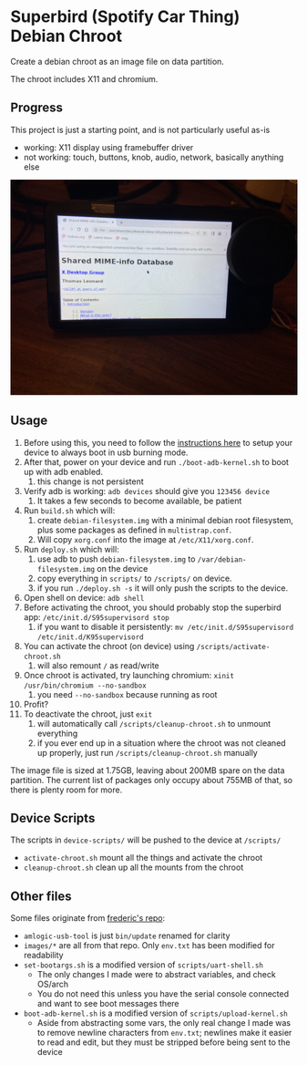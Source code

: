 # Superbird (Spotify Car Thing) Debian Chroot

Create a debian chroot as an image file on data partition.

The chroot includes X11 and chromium.

## Progress

This project is just a starting point, and is not particularly useful as-is

* working: X11 display using framebuffer driver
* not working: touch, buttons, knob, audio, network, basically anything else

![Chromium on Superbird](chromium-debian.jpeg)



## Usage

1. Before using this, you need to follow the [instructions here](https://github.com/frederic/superbird-bulkcmd) to setup your device to always boot in usb burning mode. 
2. After that, power on your device and run `./boot-adb-kernel.sh` to boot up with adb enabled.
   1. this change is not persistent
3. Verify adb is working: `adb devices` should give you `123456	device`
   1. It takes a few seconds to become available, be patient
4. Run `build.sh` which will:
   1. create `debian-filesystem.img` with a minimal debian root filesystem, plus some packages as defined in `multistrap.conf`. 
   2. Will copy `xorg.conf` into the image at `/etc/X11/xorg.conf`.
5. Run `deploy.sh` which will:
   1. use adb to push `debian-filesystem.img` to `/var/debian-filesystem.img` on the device
   2. copy everything in `scripts/` to `/scripts/` on device.
   3. if you run `./deploy.sh -s` it will only push the scripts to the device.
6. Open shell on device: `adb shell`
7. Before activating the chroot, you should probably stop the superbird app: `/etc/init.d/S95supervisord stop`
   1. if you want to disable it persistently: `mv /etc/init.d/S95supervisord /etc/init.d/K95supervisord`
8. You can activate the chroot (on device) using `/scripts/activate-chroot.sh`
   1. will also remount `/` as read/write
9.  Once chroot is activated, try launching chromium: `xinit /usr/bin/chromium --no-sandbox`
    1.  you need `--no-sandbox` because running as root
10. Profit?
11. To deactivate the chroot, just `exit`
    1.  will automatically call `/scripts/cleanup-chroot.sh` to unmount everything
    2.  if you ever end up in a situation where the chroot was not cleaned up properly, just run `/scripts/cleanup-chroot.sh` manually


The image file is sized at 1.75GB, leaving about 200MB spare on the data partition.
The current list of packages only occupy about 755MB of that, so there is plenty room for more.


## Device Scripts

The scripts in `device-scripts/` will be pushed to the device at `/scripts/`
* `activate-chroot.sh` mount all the things and activate the chroot
* `cleanup-chroot.sh` clean up all the mounts from the chroot

## Other files

Some files originate from [frederic's repo](https://github.com/frederic/superbird-bulkcmd):

* `amlogic-usb-tool` is just `bin/update` renamed for clarity
* `images/*` are all from that repo. Only `env.txt` has been modified for readability
* `set-bootargs.sh` is a modified version of `scripts/uart-shell.sh`
  * The only changes I made were to abstract variables, and check OS/arch
  * You do not need this unless you have the serial console connected and want to see boot messages there
* `boot-adb-kernel.sh` is a modified version of `scripts/upload-kernel.sh`
  * Aside from abstracting some vars, the only real change I made was to remove newline characters from `env.txt`; newlines make it easier to read and edit, but they must be stripped before being sent to the device
